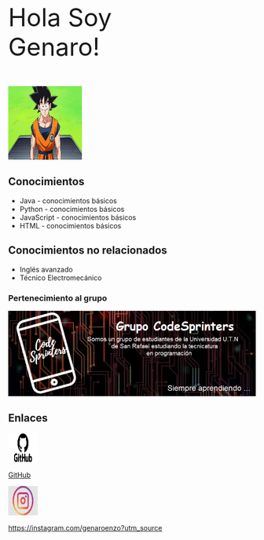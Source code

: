 
<div align="left">
  <p style="font-size: 50px; margin-right: 130px;">Hola Soy Genaro!</p>
  <img src="HolaGoku.gif" width="150" height="150" alt="GIF Animado">
</div>

## Conocimientos
- Java - conocimientos básicos
- Python - conocimientos básicos
- JavaScript - conocimientos básicos
- HTML - conocimientos básicos

## Conocimientos no relacionados
- Inglés avanzado
- Técnico Electromecánico

### Pertenecimiento al grupo

![CodeSprinters Logo](CodeSprintersLogo.png)

## Enlaces

<div align="left">
  <img src="logo-GitHub.png" width="60" height="60" alt="GitHub Logo" style="margin-right: 20px;">

  [GitHub](https://github.com/GENAROENZO)
</div>

<div align="left">
  <img src="Instagram.png" width="60" height="60" alt="Instagram Logo" style="margin-right: 20px;">

  https://instagram.com/genaroenzo?utm_source
